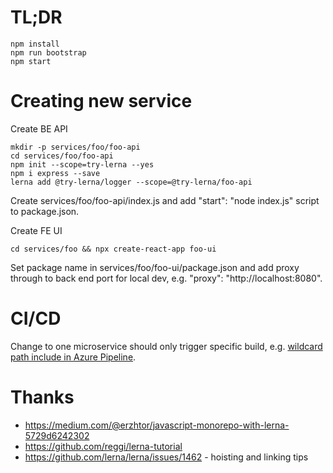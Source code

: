 # TL;DR

    npm install
    npm run bootstrap
    npm start

# Creating new service

Create BE API

    mkdir -p services/foo/foo-api
    cd services/foo/foo-api
    npm init --scope=try-lerna --yes
    npm i express --save
    lerna add @try-lerna/logger --scope=@try-lerna/foo-api

Create services/foo/foo-api/index.js and add "start": "node index.js" script to
package.json.

Create FE UI

    cd services/foo && npx create-react-app foo-ui

Set package name in services/foo/foo-ui/package.json and add proxy through to
back end port for local dev, e.g. "proxy": "http://localhost:8080".

# CI/CD

Change to one microservice should only trigger specific build, e.g.
[wildcard path include in Azure
Pipeline](https://docs.microsoft.com/en-us/azure/devops/pipelines/build/triggers?view=azure-devops&tabs=yaml#paths).

# Thanks

* https://medium.com/@erzhtor/javascript-monorepo-with-lerna-5729d6242302
* https://github.com/reggi/lerna-tutorial
* https://github.com/lerna/lerna/issues/1462 - hoisting and linking tips
